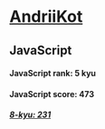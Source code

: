 # [AndriiKot](https://www.codewars.com/users/AndriiKot) 
## JavaScript
#### JavaScript rank: 5 kyu
#### JavaScript score: 473
##### [8-kyu: 231](https://github.com/AndriiKot/JavaScript__CodeWars/tree/main/kyu-8)
